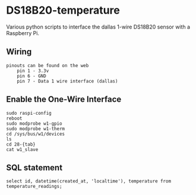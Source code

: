 # DS18B20-temperature

Various python scripts to interface the dallas 1-wire DS18B20 sensor with a Raspberry Pi.

## Wiring

```
pinouts can be found on the web
    pin 1 - 3.3v
    pin 6 - GND
    pin 7 - Data 1 wire interface (dallas)
```

## Enable the One-Wire Interface
```
sudo raspi-config
reboot
sudo modprobe w1-gpio
sudo modprobe w1-therm
cd /sys/bus/w1/devices
ls 
cd 28-{tab}
cat w1_slave
```

## SQL statement
```
select id, datetime(created_at, 'localtime'), temperature from temperature_readings;
```
